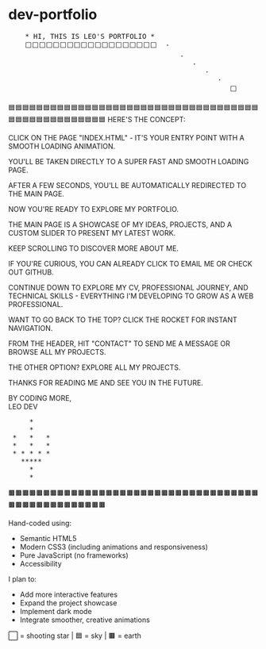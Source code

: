 # dev-portfolio
<pre>
    * HI, THIS IS LEO'S PORTFOLIO * 
    ⬜⬜⬜⬜⬜⬜⬜⬜⬜⬜⬜⬜⬜⬜⬜⬜⬜⬜⬜  ·
                                         ·
                                            ·
                                               ·
                                                  ·
                                                     ⬜
</pre>
🟦🟦🟦🟦🟦🟦🟦🟦🟦🟦🟦🟦🟦🟦🟦🟦🟦🟦🟦🟦🟦🟦🟦🟦🟦🟦🟦🟦🟦🟦🟦🟦🟦🟦🟦🟦🟦🟦🟦🟦🟦🟦🟦🟦🟦🟦🟦🟦🟦🟦
HERE'S THE CONCEPT:

CLICK ON THE PAGE "INDEX.HTML" - IT'S YOUR ENTRY POINT WITH A SMOOTH LOADING ANIMATION.

YOU'LL BE TAKEN DIRECTLY TO A SUPER FAST AND SMOOTH LOADING PAGE.

AFTER A FEW SECONDS, YOU'LL BE AUTOMATICALLY REDIRECTED TO THE MAIN PAGE.

NOW YOU'RE READY TO EXPLORE MY PORTFOLIO.
 
THE MAIN PAGE IS A SHOWCASE OF MY IDEAS, PROJECTS, AND A CUSTOM SLIDER TO PRESENT MY LATEST WORK.

KEEP SCROLLING TO DISCOVER MORE ABOUT ME.

IF YOU'RE CURIOUS, YOU CAN ALREADY CLICK TO EMAIL ME OR CHECK OUT GITHUB.

CONTINUE DOWN TO EXPLORE MY CV, PROFESSIONAL JOURNEY, AND TECHNICAL SKILLS - EVERYTHING I'M DEVELOPING TO GROW AS A WEB PROFESSIONAL.

WANT TO GO BACK TO THE TOP? CLICK THE ROCKET FOR INSTANT NAVIGATION.

FROM THE HEADER, HIT "CONTACT" TO SEND ME A MESSAGE OR BROWSE ALL MY PROJECTS.

THE OTHER OPTION? EXPLORE ALL MY PROJECTS.

THANKS FOR READING ME AND SEE YOU IN THE FUTURE.

BY CODING MORE,  
LEO DEV
<pre>
     *    
     *    
 *   *   *
 *   *   *
 * * * * *
   *****  
     *    
     *
</pre>
🟫🟫🟫🟫🟫🟫🟫🟫🟫🟫🟫🟫🟫🟫🟫🟫🟫🟫🟫🟫🟫🟫🟫🟫🟫🟫🟫🟫🟫🟫🟫🟫🟫🟫🟫🟫🟫🟫🟫🟫🟫🟫🟫🟫🟫🟫🟫🟫🟫🟫

Hand-coded using:
- Semantic HTML5
- Modern CSS3 (including animations and responsiveness)
- Pure JavaScript (no frameworks)
- Accessibility


I plan to:
- Add more interactive features
- Expand the project showcase
- Implement dark mode
- Integrate smoother, creative animations

⬜ = shooting star | 🟦 = sky | 🟫 = earth
